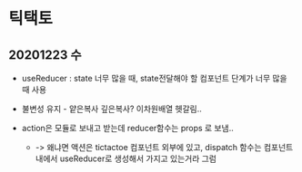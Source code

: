 # 틱택토

## 20201223 수
- useReducer : state 너무 많을 때, state전달해야 할 컴포넌트 단계가 너무 많을 때 사용

- 불변성 유지 - 얕은복사 깊은복사? 이차원배열 헷갈림.. 
- action은 모듈로 보내고 받는데 reducer함수는 props 로 보냄..
    + -> 왜냐면 액션은 tictactoe 컴포넌트 외부에 있고, dispatch 함수는 컴포넌트 내에서 useReducer로 생성해서 가지고 있는거라 그럼